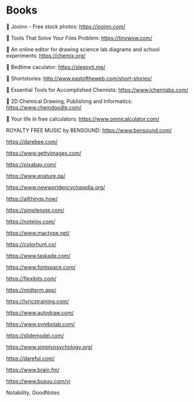 # Books
🍏  Jooinn - Free stock photos:     https://jooinn.com/

🍊  Tools That Solve Your Files Problem:      https://tinywow.com/

🍓  An online editor for drawing science lab diagrams and school experiments:     https://chemix.org/

🍑  Bedtime caculator:      https://sleepyti.me/

🍓  Shortstories:     http://www.eastoftheweb.com/short-stories/

🍈  Essential Tools for Accomplished Chemists:      https://www.ichemlabs.com/

🥝  2D Chemical Drawing, Publishing and Informatics:      https://www.chemdoodle.com/

🥑  Your life in free calculators:     https://www.omnicalculator.com/

ROYALTY FREE MUSIC by BENSOUND:     https://www.bensound.com/

https://darebee.com/

https://www.gettyimages.com/

https://pixabay.com/

https://www.enature.qa/

https://www.newworldencyclopedia.org/

https://allthings.how/

https://simplenote.com/

https://notejoy.com/

https://www.mactype.net/

https://colorhunt.co/

https://www.taskade.com/

https://www.fontspace.com/

https://flexibits.com/

https://midterm.app/

https://lyricstraining.com/

https://www.autodraw.com/

https://www.symbolab.com/

https://slidemodel.com/

https://www.simplypsychology.org/

https://dareful.com/

https://www.brain.fm/

https://www.busuu.com/vi

Notability, GoodNotes
